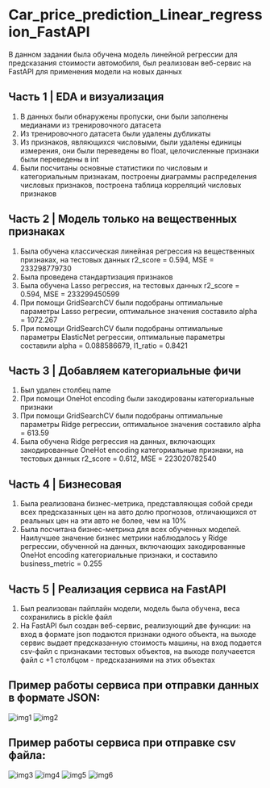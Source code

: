 # Car_price_prediction_Linear_regression_FastAPI

В данном задании была обучена модель линейной регрессии для предсказания стоимости автомобиля, был реализован веб-сервис на FastAPI для применения модели на новых данных

## Часть 1 | EDA и визуализация

1. В данных были обнаружены пропуски, они были заполнены медианами из тренировочного датасета
2. Из тренировочного датасета были удалены дубликаты
3. Из признаков, являющихся числовыми, были удалены единицы измерения, они были переведены во float, целочисленные признаки были переведены в int
4. Были посчитаны основные статистики по числовым и категориальным признакам, построены диаграммы распределения числовых признаков, построена таблица корреляций числовых признаков

## Часть 2 | Модель только на вещественных признаках

1. Была обучена классическая линейная регрессия на вещественных признаках, на тестовых данных r2_score = 0.594, MSE = 233298779730
2. Была проведена стандартизация признаков
3. Была обучена Lasso регрессия, на тестовых данных r2_score = 0.594, MSE = 233299450599
4. При помощи GridSearchCV были подобраны оптимальные параметры Lasso регресии, оптимальное значения составило alpha = 1072.267
5. При помощи GridSearchCV были подобраны оптимальные параметры ElasticNet регрессии, оптимальные параметры составили alpha = 0.088586679, l1_ratio = 0.8421

## Часть 3 | Добавляем категориальные фичи

1. Был удален столбец name
2. При помощи OneHot encoding были закодированы категориальные признаки
3. При помощи GridSearchCV были подобраны оптимальные параметры Ridge регрессии, оптимальное значения составило alpha = 613.59
4. Была обучена Ridge регрессия на данных, включающих закодированные OneHot encoding категориальные признаки, на тестовых данных r2_score = 0.612, MSE = 223020782540

## Часть 4 | Бизнесовая

1. Была реализована бизнес-метрика, представляющая собой среди всех предсказанных цен на авто долю прогнозов, отличающихся от реальных цен на эти авто не более, чем на 10%
2. Была посчитана бизнес-метрика для всех обученных моделей. Наилучшее значение бизнес метрики наблюдалось у Ridge регрессии, обученной на данных, включающих закодированные OneHot encoding категориальные признаки, и составило business_metric = 0.255

## Часть 5 | Реализация сервиса на FastAPI 

1. Был реализован пайплайн модели, модель была обучена, веса сохранились в pickle файл
2. На FastAPI был создан веб-сервис, реализующий две функции: на вход в формате json подаются признаки одного объекта, на выходе сервис выдает предсказанную стоимость машины, на вход подается csv-файл с признаками тестовых объектов, на выходе получаеется файл с +1 столбцом - предсказаниями на этих объектах

## Пример работы сервиса при отправки данных в формате JSON:

![img1](https://github.com/user-attachments/assets/e527aeb7-f058-4489-bfd0-d1e74e2860c9)
![img2](https://github.com/user-attachments/assets/fb7cd372-4552-45c2-95a1-0b31a9bee6ba)

## Пример работы сервиса при отправке csv файла:

![img3](https://github.com/user-attachments/assets/a25c0d96-57f5-4c30-ad1f-8ece0fb6834a)
![img4](https://github.com/user-attachments/assets/1fa41499-2c34-4ae2-96c8-5481ab5a80a2)
![img5](https://github.com/user-attachments/assets/3681c722-4f1f-4042-adb1-2650213ddbff)
![img6](https://github.com/user-attachments/assets/f591907f-3690-47fa-8c66-8c4e3c88642e)
